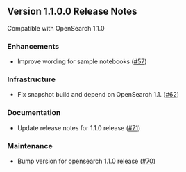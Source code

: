 ## Version 1.1.0.0 Release Notes

Compatible with OpenSearch 1.1.0

### Enhancements
* Improve wording for sample notebooks ([#57](https://github.com/opensearch-project/dashboards-notebooks/pull/57))

### Infrastructure
* Fix snapshot build and depend on OpenSearch 1.1. ([#62](https://github.com/opensearch-project/dashboards-notebooks/pull/62))

### Documentation
* Update release notes for 1.1.0 release ([#71](https://github.com/opensearch-project/dashboards-notebooks/pull/71))

### Maintenance
* Bump version for opensearch 1.1.0 release ([#70](https://github.com/opensearch-project/dashboards-notebooks/pull/70))

